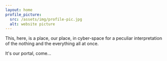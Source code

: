 ```yaml
---
layout: home
profile_picture:
  src: /assets/img/profile-pic.jpg
  alt: website picture
---
```


<p>
  This, here, is a place, our place, in cyber-space for a peculiar interpretation of the nothing and the everything all at once.
</p>

<p>
  It's our portal, come...
</p>
